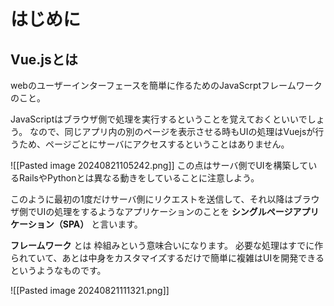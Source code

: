 # はじめに
## Vue.jsとは
webのユーザーインターフェースを簡単に作るためのJavaScrptフレームワークのこと。

JavaScriptはブラウザ側で処理を実行するということを覚えておくといいでしょう。
なので、同じアプリ内の別のページを表示させる時もUIの処理はVuejsが行うため、ページごとにサーバにアクセスするということはありません。

![[Pasted image 20240821105242.png]]
この点はサーバ側でUIを構築しているRailsやPythonとは異なる動きをしていることに注意しよう。

このように最初の1度だけサーバ側にリクエストを送信して、それ以降はブラウザ側でUIの処理をするようなアプリケーションのことを __シングルページアプリケーション（SPA）__ と言います。

__フレームワーク__ とは
枠組みという意味合いになります。
必要な処理はすでに作られていて、あとは中身をカスタマイズするだけで簡単に複雑はUIを開発できるというようなものです。

![[Pasted image 20240821111321.png]]

